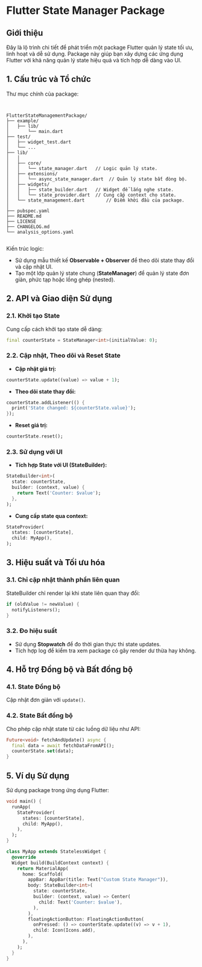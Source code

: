 # Flutter State Manager Package

## Giới thiệu

Đây là lộ trình chi tiết để phát triển một package Flutter quản lý state tối ưu, linh hoạt và dễ sử dụng. Package này giúp bạn xây dựng các ứng dụng Flutter với khả năng quản lý state hiệu quả và tích hợp dễ dàng vào UI.

## 1. Cấu trúc và Tổ chức

Thư mục chính của package:

```


FlutterStateManagementPackage/
├── example/
│   ├── lib/
│       └── main.dart
├── test/
│   ├── widget_test.dart
│   └── ...
├── lib/
│   │
│   ├── core/
│   │   └── state_manager.dart   // Logic quản lý state.
│   ├── extensions/
│   │   └── async_state_manager.dart  // Quản lý state bất đòng bộ.
│   ├── widgets/
│   │   ├── state_builder.dart   // Widget để lắng nghe state.
│   │   └── state_provider.dart  // Cung cấp context cho state.
│   └── state_management.dart        // Điểm khởi đầu của package.
│  
├── pubspec.yaml
├── README.md
├── LICENSE
├── CHANGELOG.md
└── analysis_options.yaml


```

Kiến trúc logic:

- Sử dụng mẫu thiết kế **Observable + Observer** để theo dõi state thay đổi và cập nhật UI.
- Tạo một lớp quản lý state chung (**StateManager**) để quản lý state đơn giản, phức tạp hoặc lồng ghép (nested).

## 2. API và Giao diện Sử dụng

### 2.1. Khởi tạo State

Cung cấp cách khởi tạo state dễ dàng:

```dart
final counterState = StateManager<int>(initialValue: 0);
```

### 2.2. Cập nhật, Theo dõi và Reset State

- **Cập nhật giá trị:**

```dart
counterState.update((value) => value + 1);
```

- **Theo dõi state thay đổi:**

```dart
counterState.addListener(() {
  print('State changed: ${counterState.value}');
});
```

- **Reset giá trị:**

```dart
counterState.reset();
```

### 2.3. Sử dụng với UI

- **Tích hợp State với UI (StateBuilder):**

```dart
StateBuilder<int>(
  state: counterState,
  builder: (context, value) {
    return Text('Counter: $value');
  },
);
```

- **Cung cấp state qua context:**

```dart
StateProvider(
  states: [counterState],
  child: MyApp(),
);
```

## 3. Hiệu suất và Tối ưu hóa

### 3.1. Chỉ cập nhật thành phần liên quan

StateBuilder chỉ render lại khi state liên quan thay đổi:

```dart
if (oldValue != newValue) {
  notifyListeners();
}
```

### 3.2. Đo hiệu suất

- Sử dụng **Stopwatch** để đo thời gian thực thi state updates.
- Tích hợp log để kiểm tra xem package có gây render dư thừa hay không.

## 4. Hỗ trợ Đồng bộ và Bất đồng bộ

### 4.1. State Đồng bộ

Cập nhật đơn giản với `update()`.

### 4.2. State Bất đồng bộ

Cho phép cập nhật state từ các luồng dữ liệu như API:

```dart
Future<void> fetchAndUpdate() async {
  final data = await fetchDataFromAPI();
  counterState.set(data);
}
```

## 5. Ví dụ Sử dụng

Sử dụng package trong ứng dụng Flutter:

```dart
void main() {
  runApp(
    StateProvider(
      states: [counterState],
      child: MyApp(),
    ),
  );
}

class MyApp extends StatelessWidget {
  @override
  Widget build(BuildContext context) {
    return MaterialApp(
      home: Scaffold(
        appBar: AppBar(title: Text("Custom State Manager")),
        body: StateBuilder<int>(
          state: counterState,
          builder: (context, value) => Center(
            child: Text('Counter: $value'),
          ),
        ),
        floatingActionButton: FloatingActionButton(
          onPressed: () => counterState.update((v) => v + 1),
          child: Icon(Icons.add),
        ),
      ),
    );
  }
}
```

[//]: # (## 6. Tài liệu)

[//]: # ()
[//]: # (Tài liệu đi kèm cần làm rõ:)

[//]: # ()
[//]: # (- Cách khởi tạo state và tích hợp UI.)

[//]: # (- Mô tả API chính &#40;StateManager, StateBuilder, StateProvider&#41;.)

[//]: # (- Hướng dẫn sử dụng state phức tạp &#40;map, list, hoặc nested&#41;.)

[//]: # ()
[//]: # (## 7. Kiểm thử)

[//]: # ()
[//]: # (Viết test cho các trường hợp:)

[//]: # ()
[//]: # (- State thay đổi giá trị.)

[//]: # (- UI được cập nhật chính xác.)

[//]: # (- Đồng bộ/bất đồng bộ hoạt động đúng.)

[//]: # (- Kiểm tra rò rỉ bộ nhớ và hiệu suất khi có nhiều state.)

[//]: # ()
[//]: # (---)

[//]: # ()
[//]: # (Với cách tiếp cận trên, bạn có thể phát triển một package state manager tối ưu, dễ dùng và linh hoạt cho các ứng dụng Flutter.)
